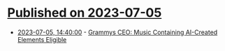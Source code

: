 # [Published on 2023-07-05](index.md)

* [2023-07-05, 14:40:00](https://tech.slashdot.org/story/23/07/05/1347236/grammys-ceo-music-containing-ai-created-elements-eligible?utm_source=rss1.0mainlinkanon&utm_medium=feed) - [Grammys CEO: Music Containing AI-Created Elements Eligible](https://tech.slashdot.org/story/23/07/05/1347236/grammys-ceo-music-containing-ai-created-elements-eligible?utm_source=rss1.0mainlinkanon&utm_medium=feed)
